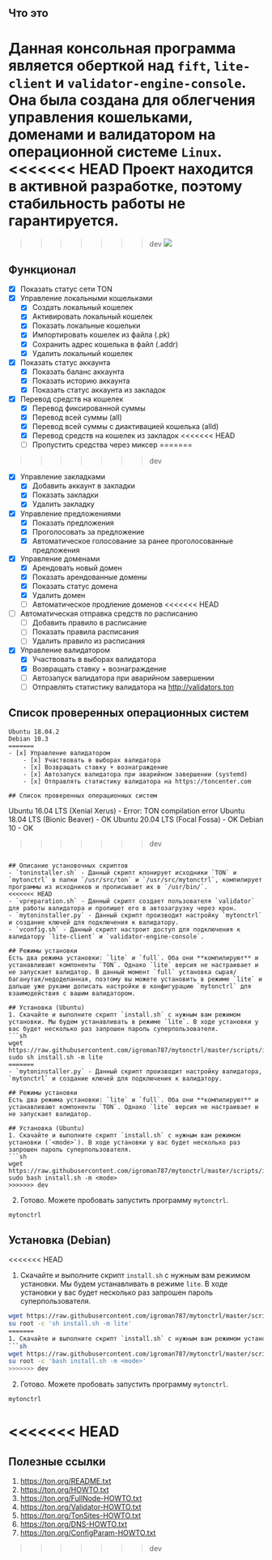 ## Что это
Данная консольная программа является оберткой над `fift`, `lite-client` и `validator-engine-console`. Она была создана для облегчения управления кошельками, доменами и валидатором на операционной системе `Linux`.
<<<<<<< HEAD
Проект находится в активной разработке, поэтому стабильность работы не гарантируется.
=======
>>>>>>> dev
![](https://raw.githubusercontent.com/igroman787/mytonctrl/master/screens/mytonctrl-status.png)

## Функционал
- [x] Показать статус сети TON
- [x] Управление локальными кошельками
	- [x] Создать локальный кошелек
	- [x] Активировать локальный кошелек
	- [x] Показать локальные кошельки
	- [x] Импортировать кошелек из файла (.pk)
	- [x] Сохранить адрес кошелька в файл (.addr)
	- [x] Удалить локальный кошелек
- [x] Показать статус аккаунта
	- [x] Показать баланс аккаунта
	- [x] Показать историю аккаунта
	- [x] Показать статус аккаунта из закладок
- [x] Перевод средств на кошелек
	- [x] Перевод фиксированной суммы
	- [x] Перевод всей суммы (all)
	- [x] Перевод всей суммы с диактивацией кошелька (alld)
	- [x] Перевод средств на кошелек из закладок
<<<<<<< HEAD
	- [ ] Пропустить средства через миксер
=======
>>>>>>> dev
- [x] Управление закладками
	- [x] Добавить аккаунт в закладки
	- [x] Показать закладки
	- [x] Удалить закладку
- [x] Управление предложениями
	- [x] Показать предложения
	- [x] Проголосовать за предложение
	- [x] Автоматическое голосование за ранее проголосованные предложения
- [x] Управление доменами
	- [x] Арендовать новый домен
	- [x] Показать арендованные домены
	- [x] Показать статус домена
	- [x] Удалить домен
	- [ ] Автоматическое продление доменов
<<<<<<< HEAD
- [ ] Автоматическая отправка средств по расписанию
	- [ ] Добавить правило в расписание
	- [ ] Показать правила расписания
	- [ ] Удалить правило из расписания
- [x] Управление валидатором
	- [x] Участвовать в выборах валидатора
	- [x] Возвращать ставку + вознаграждение
	- [ ] Автозапуск валидатора при аварийном завершении
	- [ ] Отправлять статистику валидатора на http://validators.ton

## Список проверенных операционных систем
```
Ubuntu 18.04.2
Debian 10.3
=======
- [x] Управление валидатором
	- [x] Участвовать в выборах валидатора
	- [x] Возвращать ставку + вознаграждение
	- [x] Автозапуск валидатора при аварийном завершении (systemd)
	- [x] Отправлять статистику валидатора на https://toncenter.com

## Список проверенных операционных систем
```
Ubuntu 16.04 LTS (Xenial Xerus) - Error: TON compilation error
Ubuntu 18.04 LTS (Bionic Beaver) - OK
Ubuntu 20.04 LTS (Focal Fossa) - OK
Debian 10 - OK
>>>>>>> dev
```

## Описание установочных скриптов
- `toninstaller.sh` - Данный скрипт клонирует исходники `TON` и `mytonctrl` в папки `/usr/src/ton` и `/usr/src/mytonctrl`, компилирует программы из исходников и прописывает их в `/usr/bin/`.
<<<<<<< HEAD
- `vpreparation.sh` - Данный скрипт создает пользователя `validator` для работы валидатора и пропишет его в автозагрузку через крон.
- `mytoninstaller.py` - Данный скрипт производит настройку `mytonctrl` и создание ключей для подключения к валидатору.
- `vconfig.sh` - Данный скрипт настроит доступ для подключения к валидатору `lite-client` и `validator-engine-console`.

## Режимы установки
Есть два режима установки: `lite` и `full`. Оба они **компилируют** и устанавливают компоненты `TON`. Однако `lite` версия не настраивает и не запускает валидатор. В данный момент `full` установка сырая/баганутая/недоделанная, поэтому вы можете установить в режиме `lite` и дальше уже руками дописать настройки в конфигурацию `mytonctrl` для взаимодействия с вашим валидатором.

## Установка (Ubuntu)
1. Скачайте и выполните скрипт `install.sh` с нужным вам режимом установки. Мы будем устанавливать в режиме `lite`. В ходе установки у вас будет несколько раз запрошен пароль суперпользователя.
```sh
wget https://raw.githubusercontent.com/igroman787/mytonctrl/master/scripts/install.sh
sudo sh install.sh -m lite
=======
- `mytoninstaller.py` - Данный скрипт производит настройку валидатора, `mytonctrl` и создание ключей для подключения к валидатору.

## Режимы установки
Есть два режима установки: `lite` и `full`. Оба они **компилируют** и устанавливают компоненты `TON`. Однако `lite` версия не настраивает и не запускает валидатор.

## Установка (Ubuntu)
1. Скачайте и выполните скрипт `install.sh` с нужным вам режимом установки (`<mode>`). В ходе установки у вас будет несколько раз запрошен пароль суперпользователя.
```sh
wget https://raw.githubusercontent.com/igroman787/mytonctrl/master/scripts/install.sh
sudo bash install.sh -m <mode>
>>>>>>> dev
```

2. Готово. Можете пробовать запустить программу `mytonctrl`.
```sh
mytonctrl
```


## Установка (Debian)
<<<<<<< HEAD
1. Скачайте и выполните скрипт `install.sh` с нужным вам режимом установки. Мы будем устанавливать в режиме `lite`. В ходе установки у вас будет несколько раз запрошен пароль суперпользователя.
```sh
wget https://raw.githubusercontent.com/igroman787/mytonctrl/master/scripts/install.sh
su root -c 'sh install.sh -m lite'
=======
1. Скачайте и выполните скрипт `install.sh` с нужным вам режимом установки. В ходе установки у вас будет несколько раз запрошен пароль суперпользователя.
```sh
wget https://raw.githubusercontent.com/igroman787/mytonctrl/master/scripts/install.sh
su root -c 'bash install.sh -m <mode>'
>>>>>>> dev
```

2. Готово. Можете пробовать запустить программу `mytonctrl`.
```sh
mytonctrl
```
<<<<<<< HEAD
=======

## Полезные ссылки
1. https://ton.org/README.txt
2. https://ton.org/HOWTO.txt
3. https://ton.org/FullNode-HOWTO.txt
4. https://ton.org/Validator-HOWTO.txt
5. https://ton.org/TonSites-HOWTO.txt
6. https://ton.org/DNS-HOWTO.txt
7. https://ton.org/ConfigParam-HOWTO.txt
>>>>>>> dev
